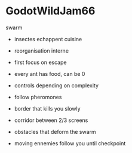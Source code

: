 # GodotWildJam66

swarm
- insectes echappent cuisine
- reorganisation interne

- first focus on escape
- every ant has food, can be 0
- controls depending on complexity
- follow pheromones
- border that kills you slowly
- corridor between 2/3 screens
- obstacles that deform the swarm
- moving ennemies follow you until checkpoint
